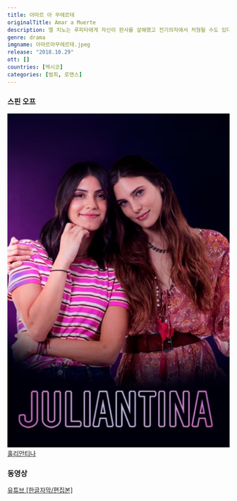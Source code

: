 ```yaml
---
title: 아마르 아 무에르테
originalTitle: Amar a Muerte
description: 엘 치노는 루피타에게 자신이 판사를 살해했고 전기의자에서 처형될 수도 있다고 말한다.
genre: drama
imgname: 아마르아무에르테.jpeg
release: "2018.10.29"
ott: []
countries: [멕시코]
categories: [범죄, 로맨스]
---
```


### 스핀 오프

<div class="season-list">
<div class="item">
<a href="/drama/훌리안티나" >
<img src="/poster/훌리안티나.jpeg" alt="훌리안티나 포스터 ">
훌리안티나</a>
</div>
</div>

### 동영상

<a href="https://www.youtube.com/watch?v=ypoH7OeIZgw&list=PLZlgNEQJwHcpfxV-v2cskODkCuarU9qfo&index=1" target="_blank" rel="noopener noreferrer">유튜브 [한글자막/편집본]</a>

